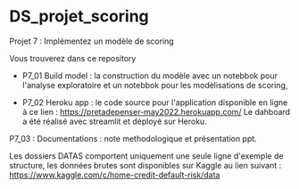 # DS_projet_scoring

Projet 7 : Implémentez un modèle de scoring 

Vous trouverez dans ce repository
- P7_01 Build model : la construction du modèle avec un notebbok pour l'analyse exploratoire et un notebbok pour les modèlisations de scoring,

- P7_02 Heroku app : le code source pour l'application disponible en ligne à ce lien :
https://pretadepenser-may2022.herokuapp.com/ 
Le dahboard a été réalisé avec streamlit et déployé sur Heroku.

P7_03 : Documentations : note methodologique et présentation ppt.

Les dossiers DATAS comportent uniquement une seule ligne d'exemple de structure, les données brutes sont disponibles sur Kaggle au lien suivant : https://www.kaggle.com/c/home-credit-default-risk/data 


